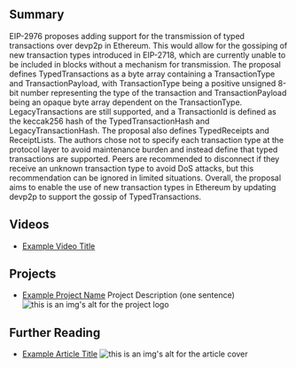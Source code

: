 ## Summary

EIP-2976 proposes adding support for the transmission of typed transactions over devp2p in Ethereum. This would allow for the gossiping of new transaction types introduced in EIP-2718, which are currently unable to be included in blocks without a mechanism for transmission. The proposal defines TypedTransactions as a byte array containing a TransactionType and TransactionPayload, with TransactionType being a positive unsigned 8-bit number representing the type of the transaction and TransactionPayload being an opaque byte array dependent on the TransactionType. LegacyTransactions are still supported, and a TransactionId is defined as the keccak256 hash of the TypedTransactionHash and LegacyTransactionHash. The proposal also defines TypedReceipts and ReceiptLists. The authors chose not to specify each transaction type at the protocol layer to avoid maintenance burden and instead define that typed transactions are supported. Peers are recommended to disconnect if they receive an unknown transaction type to avoid DoS attacks, but this recommendation can be ignored in limited situations. Overall, the proposal aims to enable the use of new transaction types in Ethereum by updating devp2p to support the gossip of TypedTransactions.

## Videos

- [Example Video Title](https://www.youtube.com/watch?v=TDGq4aeevgY)

## Projects

- [Example Project Name](https://xxxx.xxx/xxxxx) Project Description (one sentence) ![this is an img's alt for the project logo](https://xxxx.xxx/project-logo.xxx)

## Further Reading

- [Example Article Title](https://xxxx.xxx/xxxxx) ![this is an img's alt for the article cover](https://xxxx.xxx/article-cover.xxx)
